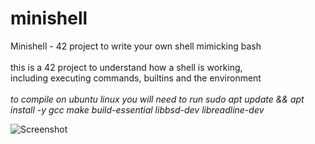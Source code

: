 # minishell
Minishell - 42 project to write your own shell mimicking bash<br>
<br>
this is a 42 project to understand how a shell is working,<br>
including executing commands, builtins and the environment<br>
<br>
*to compile on ubuntu linux you will need to run sudo apt update && apt install -y gcc make build-essential libbsd-dev libreadline-dev*


![Screenshot](https://user-images.githubusercontent.com/77735052/144885310-c6c456ce-f117-4339-ac98-6e9ec75968c0.png)
